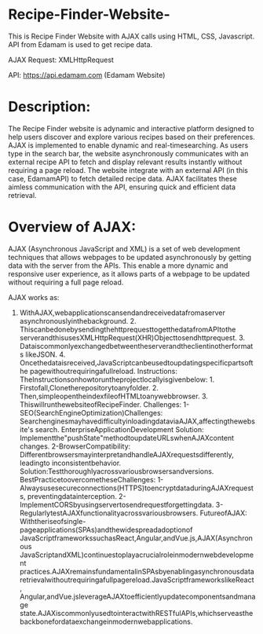 # Recipe-Finder-Website-
This is Recipe Finder Website with AJAX calls using HTML, CSS, Javascript. API from Edamam is used to get recipe data.

AJAX Request: XMLHttpRequest

API: https://api.edamam.com  (Edamam Website)

# Description: 
The Recipe Finder website is adynamic and interactive platform designed to help users discover and explore various recipes based on their preferences. AJAX is implemented to enable dynamic and real-timesearching. As users type in the search bar, the website asynchronously communicates with an external recipe API to fetch and display relevant results instantly without requiring a page reload. The website integrate with an external API (in this case, EdamamAPI) to fetch detailed recipe data. AJAX facilitates these aimless communication with the API, ensuring quick and efficient data retrieval. 

# Overview of AJAX: 
AJAX (Asynchronous JavaScript and XML) is a set of web development techniques that allows webpages to be updated asynchronously by getting data with the server from the APIs. This enable a more dynamic and responsive user experience, as it allows parts of a webpage to be updated without requiring a full page reload. 

AJAX works as: 
1. WithAJAX,webapplicationscansendandreceivedatafromaserver asynchronouslyinthebackground. 2. ThiscanbedonebysendingthehttprequesttogetthedatafromAPItothe serverandthisusesXMLHttpRequest(XHR)Objecttosendhttprequest. 3. Dataiscommonlyexchangedbetweentheserverandtheclientinotherformats likeJSON. 4. Oncethedataisreceived,JavaScriptcanbeusedtoupdatingspecificpartsofthe pagewithoutrequiringafullreload. Instructions: TheInstructionsonhowtoruntheprojectlocallyisgivenbelow: 1. Firstofall,Clonetherepositorytoanyfolder. 2. Then,simpleopentheindexfileofHTMLtoanywebbrowser. 3. ThiswillrunthewebsiteofRecipeFinder. Challenges: 1-SEO(SearchEngineOptimization)Challenges: SearchenginesmayhavedifficultyinloadingdataviaAJAX,affectingthewebsite's search.
EnterpriseApplicationDevelopment
Solution: Implementthe"pushState"methodtoupdateURLswhenAJAXcontent changes. 2-BrowserCompatibility: DifferentbrowsersmayinterpretandhandleAJAXrequestsdifferently, leadingto inconsistentbehavior. Solution:Testthoroughlyacrossvariousbrowsersandversions. BestPracticetoovercometheseChallenges: 1-Alwaysusesecureconnections(HTTPS)toencryptdataduringAJAXrequests, preventingdatainterception. 2-ImplementCORSbyusingservertosendrequestforgettingdata. 3-RegularlytestAJAXfunctionalityacrossvariousbrowsers. FutureofAJAX: Withtheriseofsingle-pageapplications(SPAs)andthewidespreadadoptionof JavaScriptframeworkssuchasReact,Angular,andVue.js,AJAX(Asynchronous JavaScriptandXML)continuestoplayacrucialroleinmodernwebdevelopment practices.AJAXremainsfundamentalinSPAsbyenablingasynchronousdata retrievalwithoutrequiringafullpagereload.JavaScriptframeworkslikeReact, Angular,andVue.jsleverageAJAXtoefficientlyupdatecomponentsandmanage state.AJAXiscommonlyusedtointeractwithRESTfulAPIs,whichserveasthe backbonefordataexchangeinmodernwebapplications.
